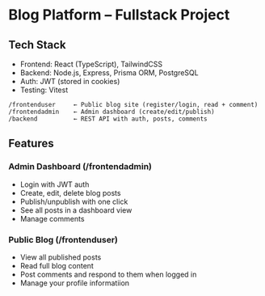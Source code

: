 # **Blog Platform – Fullstack Project**

## **Tech Stack**
- Frontend: React (TypeScript), TailwindCSS
- Backend: Node.js, Express, Prisma ORM, PostgreSQL
- Auth: JWT (stored in cookies)
- Testing: Vitest

```
/frontenduser     ← Public blog site (register/login, read + comment)
/frontendadmin    ← Admin dashboard (create/edit/publish)
/backend          ← REST API with auth, posts, comments
```
## **Features**

### **Admin Dashboard (/frontendadmin)**
- Login with JWT auth
- Create, edit, delete blog posts
- Publish/unpublish with one click
- See all posts in a dashboard view
- Manage comments

### **Public Blog (/frontenduser)**
- View all published posts
- Read full blog content
- Post comments and respond to them when logged in
- Manage your profile informatiion
